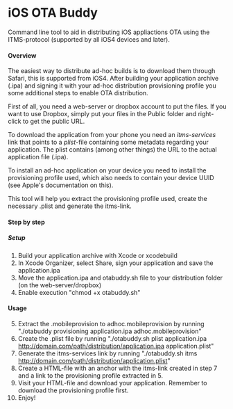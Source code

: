 iOS OTA Buddy
=============

Command line tool to aid in distributing iOS appliactions OTA using the ITMS-protocol (supported by all iOS4 devices and later).

#### Overview
The easiest way to distribute ad-hoc builds is to download them through Safari, this is supported from iOS4.
After building your application archive (.ipa) and signing it with your ad-hoc distribution provisioning profile you some additional steps to enable OTA distribution.

First of all, you need a web-server or dropbox account to put the files. If you want to use Dropbox, simply put your files in the Public folder and right-click to get the public URL.

To download the application from your phone you need an _itms-services_ link that points to a _plist_-file containing some metadata regarding your application. The plist contains (among other things) the URL to the actual application file (.ipa).

To install an ad-hoc application on your device you need to install the provisioning profile used, which also needs to contain your device UUID (see Apple's documentation on this).

This tool will help you extract the provisioning profile used, create the necessary .plist and generate the itms-link.

#### Step by step
##### Setup
1. Build your application archive with Xcode or xcodebuild
2. In Xcode Organizer, select Share, sign your application and save the application.ipa
3. Move the application.ipa and otabuddy.sh file to your distribution folder (on the web-server/dropbox)
4. Enable execution "chmod +x otabuddy.sh"
#### Usage
5. Extract the .mobileprovision to adhoc.mobileprovision by running "./otabuddy provisioning application.ipa adhoc.mobileprovision"
6. Create the .plist file by running "./otabuddy.sh plist application.ipa http://domain.com/path/distribution/application.ipa application.plist"
7. Generate the itms-services link by running "./otabuddy.sh itms http://domain.com/path/distribution/application.plist"
8. Create a HTML-file with an anchor with the itms-link created in step 7 and a link to the provisioning profile extracted in 5.
9. Visit your HTML-file and download your application. Remember to download the provisioning profile first.
10. Enjoy!